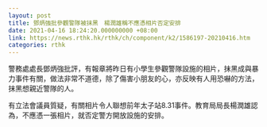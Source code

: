 ```yaml
---
layout: post
title: 鄧炳強批參觀警隊被抹黑　楊潤雄稱不應憑相片否定安排
date: 2021-04-16 18:24:20.000000000 +08:00
link: https://news.rthk.hk/rthk/ch/component/k2/1586197-20210416.htm
categories: rthk
---
```


警務處處長鄧炳強批評，有報章將昨日有小學生參觀警隊設施的相片，抹黑成與暴力事件有關，做法非常不道德，除了傷害小朋友的心，亦反映有人用恐嚇的方法，抹黑想親近警隊的人。

有立法會議員質疑，有關相片令人聯想前年太子站8.31事件。教育局局長楊潤雄認為，不應憑一張相片，就否定警方開放設施的安排。
